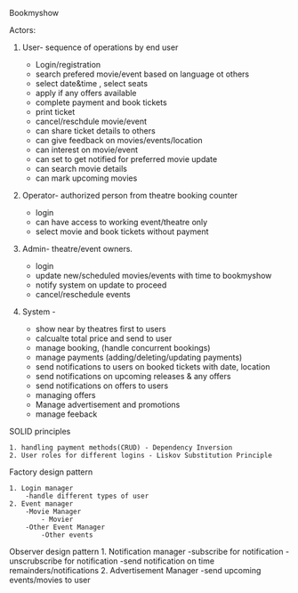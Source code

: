 Bookmyshow

Actors:

1. User- sequence of operations by end user
    - Login/registration
    - search prefered movie/event based on language ot others
    - select date&time , select seats
    - apply if any offers available
    - complete payment and book tickets
    - print ticket
    - cancel/reschdule movie/event
    - can share ticket details to others
    - can give feedback on movies/events/location
    - can interest on movie/event
    - can set to get notified for preferred movie update
    - can search movie details 
    - can mark upcoming movies 

2. Operator- authorized person from theatre booking counter
    - login
    - can have access to working event/theatre only
    - select movie and book tickets without payment 

3. Admin- theatre/event owners. 
    - login
    - update new/scheduled movies/events with time to bookmyshow
    - notify system on update to proceed
    - cancel/reschedule events

4. System - 
    - show near by theatres first to users
    - calcualte total price and send to user
    - manage booking, (handle concurrent bookings)
    - manage payments (adding/deleting/updating payments)
    - send notifications to users on booked tickets with date, location
    - send notifications on upcoming releases & any offers
    - send notifications on offers to users
    - managing offers
    - Manage advertisement and promotions
    - manage feeback


SOLID principles

    1. handling payment methods(CRUD) - Dependency Inversion
    2. User roles for different logins - Liskov Substitution Principle


Factory design pattern

    1. Login manager
        -handle different types of user
    2. Event manager
        -Movie Manager
            - Movier
        -Other Event Manager
            -Other events

Observer design pattern
    1. Notification manager
        -subscribe for notification
        -unscrubscribe for notification
        -send notification on time remainders/notifications
    2. Advertisement Manager
        -send upcoming events/movies to user

